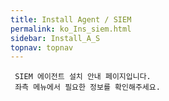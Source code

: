 ```yaml
---
title: Install Agent / SIEM
permalink: ko_Ins_siem.html
sidebar: Install_A_S
topnav: topnav
---
```


     SIEM 에이전트 설치 안내 페이지입니다.
     좌측 메뉴에서 필요한 정보를 확인해주세요.
